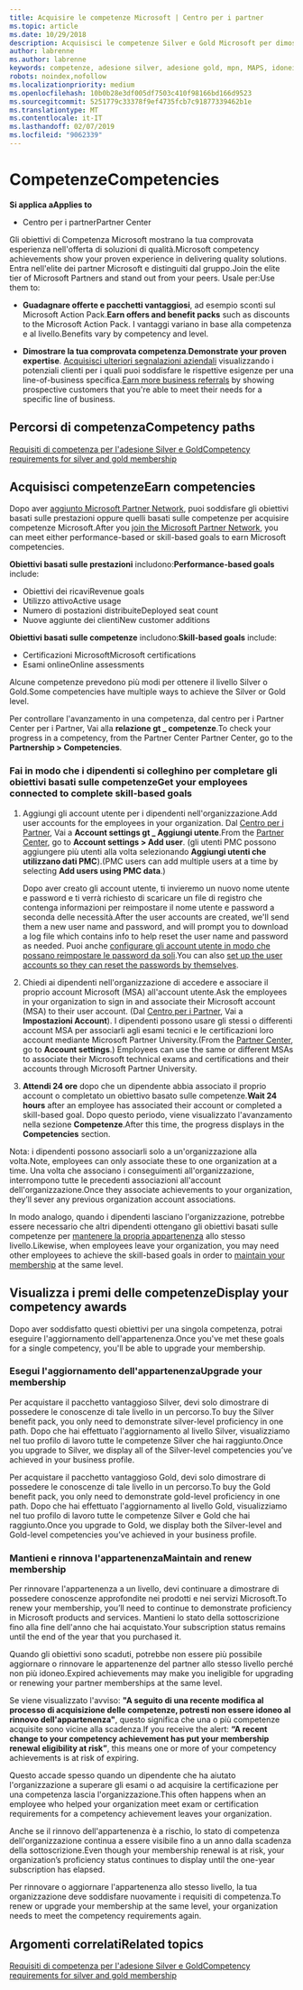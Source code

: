 ```yaml
---
title: Acquisire le competenze Microsoft | Centro per i partner
ms.topic: article
ms.date: 10/29/2018
description: Acquisisci le competenze Silver e Gold Microsoft per dimostrare la tua comprovata esperienza nell'offerta di soluzioni di qualità in un'area di business specializzata
author: labrenne
ms.author: labrenne
keywords: competenze, adesione silver, adesione gold, mpn, MAPS, idoneità, vantaggi, obiettivi di prestazioni, obiettivi di competenze
robots: noindex,nofollow
ms.localizationpriority: medium
ms.openlocfilehash: 10b0b28e3df005df7503c410f98166bd166d9523
ms.sourcegitcommit: 5251779c33378f9ef4735fcb7c91877339462b1e
ms.translationtype: MT
ms.contentlocale: it-IT
ms.lasthandoff: 02/07/2019
ms.locfileid: "9062339"
---
```

<!--
•   FWLink https://go.microsoft.com/fwlink/?linkid=851080 : top of page
•   FWLink https://go.microsoft.com/fwlink/?linkid=851281: top of page (duplicate)
•   FWLink https://go.microsoft.com/fwlink/?linkid=851079: Competencies (#attainment_paths)
•   FWLink https://go.microsoft.com/fwlink/?linkid=851081: Maintain and renew membership (#maintain_membership)
•   FWLink https://go.microsoft.com/fwlink/?linkid=851082: Get your employees connected to complete skill-based goals (#associating_achievements)
•   FWLink https://go.microsoft.com/fwlink/?linkid=851083 : Achievement overrides (#achievement_override)
•   FWLink: https://go.microsoft.com/fwlink/?linkid=851236: UI link, goes to the place where you import new users. Temporarily points to the Partner Center homepage.
•   FWLink: https://go.microsoft.com/fwlink/?linkid=851607 :Will go to the docs page for Silver/Gold competency achievements. Currently goes to https://partnercenter.microsoft.com/partner/cloud-solution-provider 

 -->

# <a name="competencies"></a><span data-ttu-id="91212-104">Competenze</span><span class="sxs-lookup"><span data-stu-id="91212-104">Competencies</span></span>

**<span data-ttu-id="91212-105">Si applica a</span><span class="sxs-lookup"><span data-stu-id="91212-105">Applies to</span></span>**
-  <span data-ttu-id="91212-106">Centro per i partner</span><span class="sxs-lookup"><span data-stu-id="91212-106">Partner Center</span></span>

<span data-ttu-id="91212-107">Gli obiettivi di Competenza Microsoft mostrano la tua comprovata esperienza nell'offerta di soluzioni di qualità.</span><span class="sxs-lookup"><span data-stu-id="91212-107">Microsoft competency achievements show your proven experience in delivering quality solutions.</span></span> <span data-ttu-id="91212-108">Entra nell'elite dei partner Microsoft e distinguiti dal gruppo.</span><span class="sxs-lookup"><span data-stu-id="91212-108">Join the elite tier of Microsoft Partners and stand out from your peers.</span></span> <span data-ttu-id="91212-109">Usale per:</span><span class="sxs-lookup"><span data-stu-id="91212-109">Use them to:</span></span> 

*  <span data-ttu-id="91212-110">**Guadagnare offerte e pacchetti vantaggiosi**, ad esempio sconti sul Microsoft Action Pack.</span><span class="sxs-lookup"><span data-stu-id="91212-110">**Earn offers and benefit packs** such as discounts to the Microsoft Action Pack.</span></span> <span data-ttu-id="91212-111">I vantaggi variano in base alla competenza e al livello.</span><span class="sxs-lookup"><span data-stu-id="91212-111">Benefits vary by competency and level.</span></span> 

*  <span data-ttu-id="91212-112">**Dimostrare la tua comprovata competenza**.</span><span class="sxs-lookup"><span data-stu-id="91212-112">**Demonstrate your proven expertise**.</span></span> <span data-ttu-id="91212-113">[Acquisisci ulteriori segnalazioni aziendali](referrals.md) visualizzando i potenziali clienti per i quali puoi soddisfare le rispettive esigenze per una line-of-business specifica.</span><span class="sxs-lookup"><span data-stu-id="91212-113">[Earn more business referrals](referrals.md) by showing prospective customers that you're able to meet their needs for a specific line of business.</span></span>

## <a href="" id="attainment_paths"></a> <span data-ttu-id="91212-114">Percorsi di competenza</span><span class="sxs-lookup"><span data-stu-id="91212-114">Competency paths</span></span>

[<span data-ttu-id="91212-115">Requisiti di competenza per l'adesione Silver e Gold</span><span class="sxs-lookup"><span data-stu-id="91212-115">Competency requirements for silver and gold membership</span></span>](learn-about-competencies.md)

## <a name="earn-competencies"></a><span data-ttu-id="91212-116">Acquisisci competenze</span><span class="sxs-lookup"><span data-stu-id="91212-116">Earn competencies</span></span>

<span data-ttu-id="91212-117">Dopo aver [aggiunto Microsoft Partner Network](mpn-overview.md), puoi soddisfare gli obiettivi basati sulle prestazioni oppure quelli basati sulle competenze per acquisire competenze Microsoft.</span><span class="sxs-lookup"><span data-stu-id="91212-117">After you [join the Microsoft Partner Network](mpn-overview.md), you can meet either performance-based or skill-based goals to earn Microsoft competencies.</span></span> 

<span data-ttu-id="91212-118">**Obiettivi basati sulle prestazioni** includono:</span><span class="sxs-lookup"><span data-stu-id="91212-118">**Performance-based goals** include:</span></span> 
* <span data-ttu-id="91212-119">Obiettivi dei ricavi</span><span class="sxs-lookup"><span data-stu-id="91212-119">Revenue goals</span></span>
* <span data-ttu-id="91212-120">Utilizzo attivo</span><span class="sxs-lookup"><span data-stu-id="91212-120">Active usage</span></span>
* <span data-ttu-id="91212-121">Numero di postazioni distribuite</span><span class="sxs-lookup"><span data-stu-id="91212-121">Deployed seat count</span></span>
* <span data-ttu-id="91212-122">Nuove aggiunte dei clienti</span><span class="sxs-lookup"><span data-stu-id="91212-122">New customer additions</span></span>

<span data-ttu-id="91212-123">**Obiettivi basati sulle competenze** includono:</span><span class="sxs-lookup"><span data-stu-id="91212-123">**Skill-based goals** include:</span></span> 
* <span data-ttu-id="91212-124">Certificazioni Microsoft</span><span class="sxs-lookup"><span data-stu-id="91212-124">Microsoft certifications</span></span>
* <span data-ttu-id="91212-125">Esami online</span><span class="sxs-lookup"><span data-stu-id="91212-125">Online assessments</span></span> 

<span data-ttu-id="91212-126">Alcune competenze prevedono più modi per ottenere il livello Silver o Gold.</span><span class="sxs-lookup"><span data-stu-id="91212-126">Some competencies have multiple ways to achieve the Silver or Gold level.</span></span>

<span data-ttu-id="91212-127">Per controllare l'avanzamento in una competenza, dal centro per i Partner Center per i Partner, Vai alla **relazione gt _ competenze**.</span><span class="sxs-lookup"><span data-stu-id="91212-127">To check your progress in a competency, from the Partner Center Partner Center, go to the **Partnership > Competencies**.</span></span> 

### <a href="" id="associating_achievements"></a><span data-ttu-id="91212-128">Fai in modo che i dipendenti si colleghino per completare gli obiettivi basati sulle competenze</span><span class="sxs-lookup"><span data-stu-id="91212-128">Get your employees connected to complete skill-based goals</span></span>

1.  <span data-ttu-id="91212-129">Aggiungi gli account utente per i dipendenti nell'organizzazione.</span><span class="sxs-lookup"><span data-stu-id="91212-129">Add user accounts for the employees in your organization.</span></span> <span data-ttu-id="91212-130">Dal [Centro per i Partner](http://partnercenter.microsoft.com), Vai a **Account settings gt _ Aggiungi utente**.</span><span class="sxs-lookup"><span data-stu-id="91212-130">From the [Partner Center](http://partnercenter.microsoft.com), go to **Account settings > Add user**.</span></span> <span data-ttu-id="91212-131">(gli utenti PMC possono aggiungere più utenti alla volta selezionando **Aggiungi utenti che utilizzano dati PMC**).</span><span class="sxs-lookup"><span data-stu-id="91212-131">(PMC users can add multiple users at a time by selecting **Add users using PMC data**.)</span></span>

    <span data-ttu-id="91212-132">Dopo aver creato gli account utente, ti invieremo un nuovo nome utente e password e ti verrà richiesto di scaricare un file di registro che contenga informazioni per reimpostare il nome utente e password a seconda delle necessità.</span><span class="sxs-lookup"><span data-stu-id="91212-132">After the user accounts are created, we'll send them a new user name and password, and will prompt you to download a log file which contains info to help reset the user name and password as needed.</span></span> <span data-ttu-id="91212-133">Puoi anche [configurare gli account utente in modo che possano reimpostare le password da soli](https://docs.microsoft.com/en-us/azure/active-directory/active-directory-passwords-getting-started).</span><span class="sxs-lookup"><span data-stu-id="91212-133">You can also [set up the user accounts so they can reset the passwords by themselves](https://docs.microsoft.com/en-us/azure/active-directory/active-directory-passwords-getting-started).</span></span>

2. <span data-ttu-id="91212-134">Chiedi ai dipendenti nell'organizzazione di accedere e associare il proprio account Microsoft (MSA) all'account utente.</span><span class="sxs-lookup"><span data-stu-id="91212-134">Ask the employees in your organization to sign in and associate their Microsoft account (MSA) to their user account.</span></span> <span data-ttu-id="91212-135">(Dal [Centro per i Partner](http://partnercenter.microsoft.com), Vai a **Impostazioni Account**). I dipendenti possono usare gli stessi o differenti account MSA per associarli agli esami tecnici e le certificazioni loro account mediante Microsoft Partner University.</span><span class="sxs-lookup"><span data-stu-id="91212-135">(From the [Partner Center](http://partnercenter.microsoft.com), go to **Account settings**.) Employees can use the same or different MSAs to associate their Microsoft technical exams and certifications and their accounts through Microsoft Partner University.</span></span>

3.  <span data-ttu-id="91212-136">**Attendi 24 ore** dopo che un dipendente abbia associato il proprio account o completato un obiettivo basato sulle competenze.</span><span class="sxs-lookup"><span data-stu-id="91212-136">**Wait 24 hours** after an employee has associated their account or completed a skill-based goal.</span></span> <span data-ttu-id="91212-137">Dopo questo periodo, viene visualizzato l'avanzamento nella sezione **Competenze**.</span><span class="sxs-lookup"><span data-stu-id="91212-137">After this time, the progress displays in the **Competencies** section.</span></span>

<span data-ttu-id="91212-138">Nota: i dipendenti possono associarli solo a un'organizzazione alla volta.</span><span class="sxs-lookup"><span data-stu-id="91212-138">Note, employees can only associate these to one organization at a time.</span></span> <span data-ttu-id="91212-139">Una volta che associano i conseguimenti all'organizzazione, interrompono tutte le precedenti associazioni all'account dell'organizzazione.</span><span class="sxs-lookup"><span data-stu-id="91212-139">Once they associate achievements to your organization, they’ll sever any previous organization account associations.</span></span>

<span data-ttu-id="91212-140">In modo analogo, quando i dipendenti lasciano l'organizzazione, potrebbe essere necessario che altri dipendenti ottengano gli obiettivi basati sulle competenze per [mantenere la propria appartenenza](#maintaining_membership) allo stesso livello.</span><span class="sxs-lookup"><span data-stu-id="91212-140">Likewise, when employees leave your organization, you may need other employees to achieve the skill-based goals in order to [maintain your membership](#maintaining_membership) at the same level.</span></span>

## <a name="display-your-competency-awards"></a><span data-ttu-id="91212-141">Visualizza i premi delle competenze</span><span class="sxs-lookup"><span data-stu-id="91212-141">Display your competency awards</span></span>

<span data-ttu-id="91212-142">Dopo aver soddisfatto questi obiettivi per una singola competenza, potrai eseguire l'aggiornamento dell'appartenenza.</span><span class="sxs-lookup"><span data-stu-id="91212-142">Once you've met these goals for a single competency, you'll be able to upgrade your membership.</span></span>

### <a name="upgrade-your-membership"></a><span data-ttu-id="91212-143">Esegui l'aggiornamento dell'appartenenza</span><span class="sxs-lookup"><span data-stu-id="91212-143">Upgrade your membership</span></span>

<span data-ttu-id="91212-144">Per acquistare il pacchetto vantaggioso Silver, devi solo dimostrare di possedere le conoscenze di tale livello in un percorso.</span><span class="sxs-lookup"><span data-stu-id="91212-144">To buy the Silver benefit pack, you only need to demonstrate silver-level proficiency in one path.</span></span> <span data-ttu-id="91212-145">Dopo che hai effettuato l'aggiornamento al livello Silver, visualizziamo nel tuo profilo di lavoro tutte le competenze Silver che hai raggiunto.</span><span class="sxs-lookup"><span data-stu-id="91212-145">Once you upgrade to Silver, we display all of the Silver-level competencies you’ve achieved in your business profile.</span></span> 

<span data-ttu-id="91212-146">Per acquistare il pacchetto vantaggioso Gold, devi solo dimostrare di possedere le conoscenze di tale livello in un percorso.</span><span class="sxs-lookup"><span data-stu-id="91212-146">To buy the Gold benefit pack, you only need to demonstrate gold-level proficiency in one path.</span></span> <span data-ttu-id="91212-147">Dopo che hai effettuato l'aggiornamento al livello Gold, visualizziamo nel tuo profilo di lavoro tutte le competenze Silver e Gold che hai raggiunto.</span><span class="sxs-lookup"><span data-stu-id="91212-147">Once you upgrade to Gold, we display both the Silver-level and Gold-level competencies you’ve achieved in your business profile.</span></span> 

### <a href="" id="maintain_membership"></a> <span data-ttu-id="91212-148">Mantieni e rinnova l'appartenenza</span><span class="sxs-lookup"><span data-stu-id="91212-148">Maintain and renew membership</span></span>

<span data-ttu-id="91212-149">Per rinnovare l'appartenenza a un livello, devi continuare a dimostrare di possedere conoscenze approfondite nei prodotti e nei servizi Microsoft.</span><span class="sxs-lookup"><span data-stu-id="91212-149">To renew your membership, you’ll need to continue to demonstrate proficiency in Microsoft products and services.</span></span> <span data-ttu-id="91212-150">Mantieni lo stato della sottoscrizione fino alla fine dell'anno che hai acquistato.</span><span class="sxs-lookup"><span data-stu-id="91212-150">Your subscription status remains until the end of the year that you purchased it.</span></span>

<span data-ttu-id="91212-151">Quando gli obiettivi sono scaduti, potrebbe non essere più possibile aggiornare o rinnovare le appartenenze del partner allo stesso livello perché non più idoneo.</span><span class="sxs-lookup"><span data-stu-id="91212-151">Expired achievements may make you ineligible for upgrading or renewing your partner memberships at the same level.</span></span> 

<span data-ttu-id="91212-152">Se viene visualizzato l'avviso: **"A seguito di una recente modifica al processo di acquisizione delle competenze, potresti non essere idoneo al rinnovo dell'appartenenza"**, questo significa che una o più competenze acquisite sono vicine alla scadenza.</span><span class="sxs-lookup"><span data-stu-id="91212-152">If you receive the alert: **“A recent change to your competency achievement has put your membership renewal eligibility at risk”**, this means one or more of your competency achievements is at risk of expiring.</span></span> 

<span data-ttu-id="91212-153">Questo accade spesso quando un dipendente che ha aiutato l'organizzazione a superare gli esami o ad acquisire la certificazione per una competenza lascia l'organizzazione.</span><span class="sxs-lookup"><span data-stu-id="91212-153">This often happens when an employee who helped your organization meet exam or certification requirements for a competency achievement leaves your organization.</span></span> 

<span data-ttu-id="91212-154">Anche se il rinnovo dell'appartenenza è a rischio, lo stato di competenza dell'organizzazione continua a essere visibile fino a un anno dalla scadenza della sottoscrizione.</span><span class="sxs-lookup"><span data-stu-id="91212-154">Even though your membership renewal is at risk, your organization’s proficiency status continues to display until the one-year subscription has elapsed.</span></span>

<span data-ttu-id="91212-155">Per rinnovare o aggiornare l'appartenenza allo stesso livello, la tua organizzazione deve soddisfare nuovamente i requisiti di competenza.</span><span class="sxs-lookup"><span data-stu-id="91212-155">To renew or upgrade your membership at the same level, your organization needs to meet the competency requirements again.</span></span>

## <a name="related-topics"></a><span data-ttu-id="91212-156">Argomenti correlati</span><span class="sxs-lookup"><span data-stu-id="91212-156">Related topics</span></span>

[<span data-ttu-id="91212-157">Requisiti di competenza per l'adesione Silver e Gold</span><span class="sxs-lookup"><span data-stu-id="91212-157">Competency requirements for silver and gold membership</span></span>](learn-about-competencies.md)